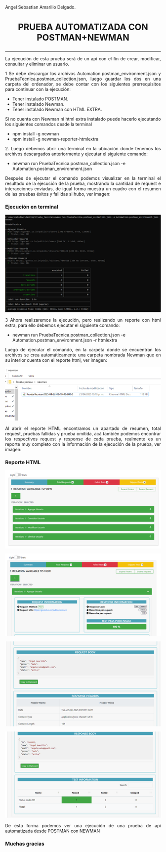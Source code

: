 Angel Sebastian Amarillo Delgado.

# <p align="center"> **PRUEBA AUTOMATIZADA CON POSTMAN+NEWMAN** </p>
______
<p style="text-align: justify;">La ejecución de esta prueba será de un api con el fin de crear, modificar, consultar y eliminar un usuario.</p>

<p style="text-align: justify;">1 Se debe descargar los archivos Automation.postman_environment.json y PruebaTecnica.postman_collection.json, luego guardar los dos en una carpeta del ordenador, se debe contar con los siguientes prerrequisitos para continuar con la ejecución: </p>

- Tener instalado POSTMAN.
- Tener instalado Newman.
- Tener instalado Newman con HTML EXTRA.

<p style="text-align: justify;">Si no cuenta con Newman ni html extra instalado puede hacerlo ejecutando los siguientes comandos desde la terminal</p>

- npm install -g newman
- npm install -g newman-reporter-htmlextra

<p style="text-align: justify;">2. Luego debemos abrir una terminal en la ubicación donde tenemos los archivos descargados anteriormente y ejecutar el siguiente comando: </p>

- newman run PruebaTecnica.postman_collection.json -e Automation.postman_environment.json

<p style="text-align: justify;">Después de ejecutar el comando podemos visualizar en la terminal el resultado de la ejecución de la prueba, mostrando la cantidad de request e interacciones enviadas, de igual forma muestra un cuadro con el resumen de las pruebas éxitos y fallidas si hubo, ver imagen: </p>

### <p align="justify"> **Ejecución en terminal** </p>

<p align="center">
  <img src="/Api_Postman+Newman/Imagenes/ejecucion.PNG">
</p>

<p style="text-align: justify;">3 Ahora realizaremos la ejecución, pero realizando un reporte con html extra, para ello debemos ejecutar el siguiente comando: </p>

- newman run PruebaTecnica.postman_collection.json -e Automation.postman_environment.json -r htmlextra

<p style="text-align: justify;">Luego de ejecutar el comando, en la carpeta donde se encuentran los archivos se crea automáticamente una carpeta nombrada Newman que en su interior cuenta con el reporte html, ver imagen: </p>

<p align="center">
  <img src="/Api_Postman+Newman/Imagenes/report.PNG">
</p>

<p style="text-align: justify;">Al abrir el reporte HTML encontramos un apartado de resumen, total request, pruebas fallidas y prueba omitida, acá también podemos encontrar los respectivos request y response de cada prueba, realmente es un reporte muy completo con la información de la ejecución de la prueba, ver imagen: </p>

### <p align="justify"> **Reporte HTML** </p>

<p align="center">
  <img src="/Api_Postman+Newman/Imagenes/html.PNG">
</p>

<p align="center">
  <img src="/Api_Postman+Newman/Imagenes/html1.PNG">
</p>

<p align="center">
  <img src="/Api_Postman+Newman/Imagenes/html2.PNG">
</p>

<p align="center">
  <img src="/Api_Postman+Newman/Imagenes/html3.PNG">
</p>

<p style="text-align: justify;">De esta forma podemos ver una ejecución de una prueba de api automatizada desde POSTMAN con NEWMAN</p>

### <p align="justify"> **Muchas gracias** </p>
